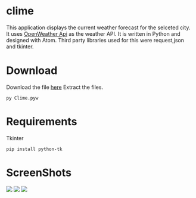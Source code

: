 # clime
This application displays the current weather forecast for the selceted city.
It uses [OpenWeather Api](https://openweathermap.org/api) as the weather API.
It is written in Python and designed with Atom. Third party libraries used for this were request,json and tkinter.

# Download

Download the file [here](https://github.com/SoumyaKB96/clime/archive/master.zip)
Extract the files.

```py Clime.pyw```

# Requirements

Tkinter

```pip install python-tk```

# ScreenShots

![](images/Screenshot%20(10).png)
![](images/Screenshot%20(11).png)
![](images/Screenshot%20(12).png)

